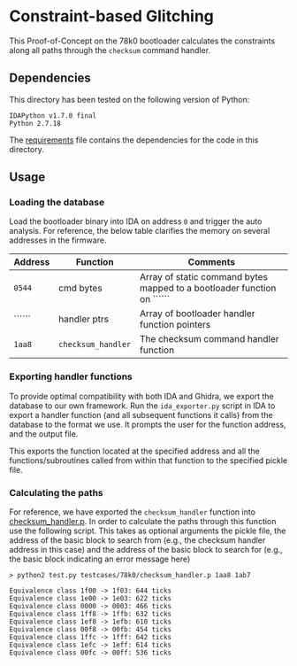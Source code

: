 # Constraint-based Glitching

This Proof-of-Concept on the 78k0 bootloader calculates the constraints along all paths through the ```checksum``` command handler. 

## Dependencies
This directory has been tested on the following version of Python:

```
IDAPython v1.7.0 final
Python 2.7.18
```

The [requirements](requirements.txt) file contains the dependencies for the code in this directory.


## Usage
### Loading the database
Load the bootloader binary into IDA on address ```0``` and trigger the auto analysis. For reference, the below table clarifies the memory on several addresses in the firmware. 

| Address | Function | Comments |
| ------- | -------- | -------- | 
| ```0544``` | cmd bytes | Array of static command bytes mapped to a bootloader function on `````` | 
| `````` | handler ptrs | Array of bootloader handler function pointers | 
| ```1aa8``` | ```checksum_handler``` | The checksum command handler function | 

### Exporting handler functions
To provide optimal compatibility with both IDA and Ghidra, we export the database to our own framework. Run the ```ida_exporter.py``` script in IDA to export a handler function (and all subsequent functions it calls) from the database to the format we use. It prompts the user for the function address, and the output file. 

This exports the function located at the specified address and all the functions/subroutines called from within that function to the specified pickle file. 


### Calculating the paths
For reference, we have exported the ```checksum_handler``` function into [checksum_handler.p](testcases/78k0/checksum_handler.p). In order to calculate the paths through this function use the following script. This takes as optional arguments the pickle file, the address of the basic block to search from (e.g., the checksum handler address in this case) and the address of the basic block to search for (e.g., the basic block indicating an error message here) 

```
> python2 test.py testcases/78k0/checksum_handler.p 1aa8 1ab7

Equivalence class 1f00 -> 1f03: 644 ticks
Equivalence class 1e00 -> 1e03: 622 ticks
Equivalence class 0000 -> 0003: 466 ticks
Equivalence class 1ff8 -> 1ffb: 632 ticks
Equivalence class 1ef8 -> 1efb: 610 ticks
Equivalence class 00f8 -> 00fb: 454 ticks
Equivalence class 1ffc -> 1fff: 642 ticks
Equivalence class 1efc -> 1eff: 614 ticks
Equivalence class 00fc -> 00ff: 536 ticks

``` 

